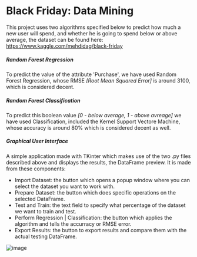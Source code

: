 # Black Friday: Data Mining

This project uses two algorithms specified below to predict how much a new user will spend, and whether he is going to spend below or above average, the dataset can be found here: https://www.kaggle.com/mehdidag/black-friday

##### Random Forest Regression
To predict the value of the attribute 'Purchase', we have used Random Forest Regression, whose RMSE *[Root Mean Squared Error]* is around 3100, which is considered decent. 

##### Random Forest Classification
To predict this boolean value *[0 - below average, 1 - above avreage]* we have used Classification, included the Kernel Support Vectore Machine, whose accuracy is around 80% which is considered decent as well.

##### Graphical User Interface
A simple application made with TKinter which makes use of the two .py files described above and displays the results, the DataFrame preview. It is made from these components:
- Import Dataset: the button which opens a popup window where you can select the dataset you want to work with.
- Prepare Dataset: the button which does specific operations on the selected DataFrame.
- Test and Train: the text field to specify what percentage of the dataset we want to train and test.
- Perform Regression | Classification: the button which applies the algorithm and tells the accurracy or RMSE error.
- Export Results: the button to export results and compare them with the actual testing DataFrame.

![image](https://user-images.githubusercontent.com/33487958/59030563-9d133e00-8861-11e9-8d5e-30e91a8789f9.png)
